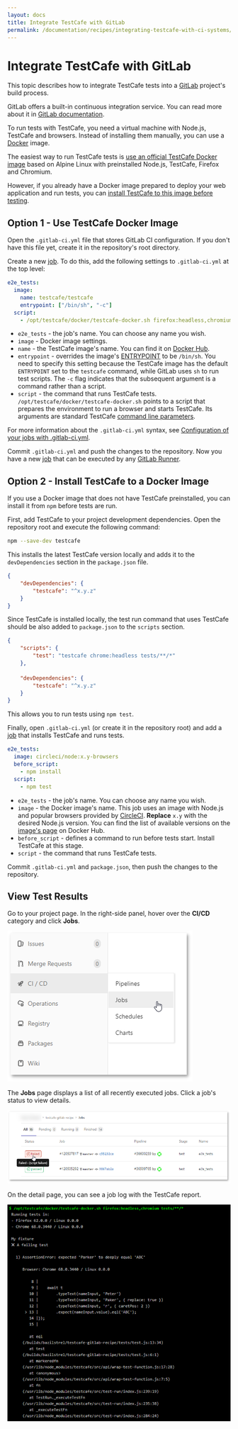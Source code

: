 ```yaml
---
layout: docs
title: Integrate TestCafe with GitLab
permalink: /documentation/recipes/integrating-testcafe-with-ci-systems/gitlab.html
---
```

# Integrate TestCafe with GitLab

This topic describes how to integrate TestCafe tests into a [GitLab](https://gitlab.com) project's build process.

GitLab offers a built-in continuous integration service. You can read more about it in [GitLab documentation](https://docs.gitlab.com/ee/ci/quick_start/README.html).

To run tests with TestCafe, you need a virtual machine with Node.js, TestCafe and browsers. Instead of installing them manually, you can use a [Docker](https://www.docker.com/) image.

The easiest way to run TestCafe tests is [use an official TestCafe Docker image](#option-1---use-testcafe-docker-image) based on Alpine Linux with preinstalled Node.js, TestCafe, Firefox and Chromium.

However, if you already have a Docker image prepared to deploy your web application and run tests, you can [install TestCafe to this image before testing](#option-2---install-testcafe-to-a-docker-image).

## Option 1 - Use TestCafe Docker Image

Open the `.gitlab-ci.yml` file that stores GitLab CI configuration. If you don't have this file yet, create it in the repository's root directory.

Create a new [job](https://docs.gitlab.com/ee/ci/pipelines.html#jobs). To do this, add the following settings to `.gitlab-ci.yml` at the top level:

```yaml
e2e_tests:
  image:
    name: testcafe/testcafe
    entrypoint: ["/bin/sh", "-c"]
  script:
    - /opt/testcafe/docker/testcafe-docker.sh firefox:headless,chromium tests/**/*
```

* `e2e_tests` - the job's name. You can choose any name you wish.
* `image` - Docker image settings.
* `name` - the TestCafe image's name. You can find it on [Docker Hub](https://hub.docker.com/r/testcafe/testcafe/).
* `entrypoint` - overrides the image's [ENTRYPOINT](https://docs.docker.com/glossary/?term=ENTRYPOINT) to be `/bin/sh`. You need to specify this setting because the TestCafe image has the default `ENTRYPOINT` set to the `testcafe` command, while GitLab uses `sh` to run test scripts. The `-c` flag indicates that the subsequent argument is a command rather than a script.
* `script` - the command that runs TestCafe tests. `/opt/testcafe/docker/testcafe-docker.sh` points to a script that prepares the environment to run a browser and starts TestCafe. Its arguments are standard TestCafe [command line parameters](../../using-testcafe/command-line-interface.md).

For more information about the `.gitlab-ci.yml` syntax, see [Configuration of your jobs with .gitlab-ci.yml](https://docs.gitlab.com/ee/ci/yaml/README.html).

Commit `.gitlab-ci.yml` and push the changes to the repository. Now you have a new [job](https://docs.gitlab.com/ee/ci/pipelines.html#jobs) that can be executed by any [GitLab Runner](https://docs.gitlab.com/ee/ci/runners/README.html).

## Option 2 - Install TestCafe to a Docker Image

If you use a Docker image that does not have TestCafe preinstalled, you can install it from `npm` before tests are run.

First, add TestCafe to your project development dependencies. Open the repository root and execute the following command:

```sh
npm --save-dev testcafe
```

This installs the latest TestCafe version locally and adds it to the `devDependencies` section in the `package.json` file.

```json
{
    "devDependencies": {
        "testcafe": "^x.y.z"
    }
}
```

Since TestCafe is installed locally, the test run command that uses TestCafe should be also added to `package.json` to the `scripts` section.

```json
{
    "scripts": {
        "test": "testcafe chrome:headless tests/**/*"
    },

    "devDependencies": {
        "testcafe": "^x.y.z"
    }
}
```

This allows you to run tests using `npm test`.

Finally, open `.gitlab-ci.yml` (or create it in the repository root) and add a [job](https://docs.gitlab.com/ee/ci/pipelines.html#jobs) that installs TestCafe and runs tests.

```yaml
e2e_tests:
  image: circleci/node:x.y-browsers
  before_script:
    - npm install
  script:
    - npm test
```

* `e2e_tests` - the job's name. You can choose any name you wish.
* `image` - the Docker image's name. This job uses an image with Node.js and popular browsers provided by [CircleCI](https://circleci.com/). **Replace** `x.y` with the desired Node.js version. You can find the list of available versions on the [image's page](https://hub.docker.com/r/circleci/node/tags/) on Docker Hub.
* `before_script` - defines a command to run before tests start. Install TestCafe at this stage.
* `script` - the command that runs TestCafe tests.

Commit `.gitlab-ci.yml` and `package.json`, then push the changes to the repository.

## View Test Results

Go to your project page. In the right-side panel, hover over the **CI/CD** category and click **Jobs**.

![GitLab Project - Go to Jobs](../../../images/gitlab/select-jobs.png)

The **Jobs** page displays a list of all recently executed jobs. Click a job's status to view details.

![GitLab Project - View Job List](../../../images/gitlab/select-a-failing-job.png)

On the detail page, you can see a job log with the TestCafe report.

![GitLab Project - View Job Details](../../../images/gitlab/job-log.png)
